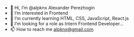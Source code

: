 - 👋 Hi, I’m @alpknx Alexander Perezhogin
- 👀 I’m interested in Frontend
- 🌱 I’m currently learning HTML, CSS, JavaScript, React.js
- 💞️ I’m looking for a role  as Intern Frontend Developer...
- 📫 How to reach me alpknx@gmail.com

<!---
alpknx/alpknx is a ✨ special ✨ repository because its `README.md` (this file) appears on your GitHub profile.
You can click the Preview link to take a look at your changes.
--->
